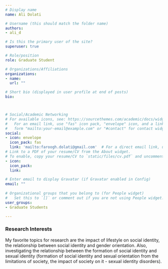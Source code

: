 ```yaml
---
# Display name
name: Ali Dolati

# Username (this should match the folder name)
authors:
- ali_d

# Is this the primary user of the site?
superuser: true

# Role/position
role: Graduate Student

# Organizations/Affiliations
organizations:
- name: 
  url: ""

# Short bio (displayed in user profile at end of posts)
bio: 



# Social/Academic Networking
# For available icons, see: https://sourcethemes.com/academic/docs/widgets/#icons
#   For an email link, use "fas" icon pack, "envelope" icon, and a link in the
#   form "mailto:your-email@example.com" or "#contact" for contact widget.
social:
- icon: envelope
  icon_pack: fas
  link: 'mailto:faroogh.dolati@gmail.com'  # For a direct email link, use "mailto:test@example.org".
# Link to a PDF of your resume/CV from the About widget.
# To enable, copy your resume/CV to `static/files/cv.pdf` and uncomment the lines below.  
- icon: 
  icon_pack: 
  link: 

# Enter email to display Gravatar (if Gravatar enabled in Config)
email: ""
  
# Organizational groups that you belong to (for People widget)
#   Set this to `[]` or comment out if you are not using People widget.  
user_groups:
- Graduate Students

---
```



<h3>Research Interests</h3>
My favorite topics for research are the impact of lifestyle on social identity, the relationship between social identity and gender orientation. Also, investigating the relationship between the formation of social identity and sexual identity (formation of social identity and sexual orientation from the limitations of society, the impact of society on it - sexual identity disorders).
